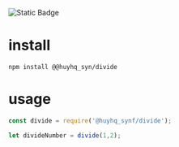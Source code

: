 ![Static Badge](https://img.shields.io/badge/https%3A%2F%2Fgithub.com%2Fhuysynf%2Fnpm-package-example)
# install 
```
npm install @@huyhq_syn/divide
```
# usage 

```javascript
const divide = require('@huyhq_synf/divide');

let divideNumber = divide(1,2);
```